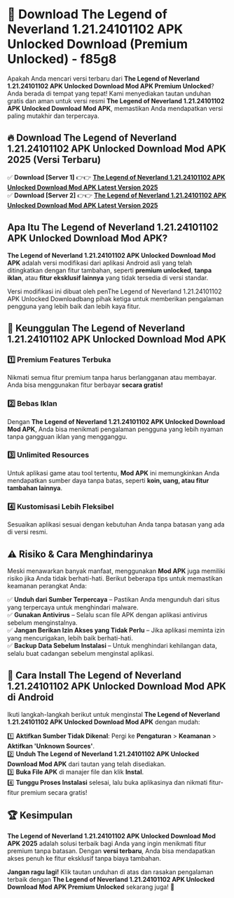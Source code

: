 # 🎯 Download The Legend of Neverland 1.21.24101102 APK Unlocked Download (Premium Unlocked) -  f85g8

Apakah Anda mencari versi terbaru dari **The Legend of Neverland 1.21.24101102 APK Unlocked Download Mod APK Premium Unlocked**? Anda berada di tempat yang tepat! Kami menyediakan tautan unduhan gratis dan aman untuk versi resmi **The Legend of Neverland 1.21.24101102 APK Unlocked Download Mod APK**, memastikan Anda mendapatkan versi paling mutakhir dan terpercaya.

## 🔥 Download The Legend of Neverland 1.21.24101102 APK Unlocked Download Mod APK 2025 (Versi Terbaru)

✅ **Download [Server 1]** 👉👉 [**The Legend of Neverland 1.21.24101102 APK Unlocked Download Mod APK Latest Version 2025**](https://momento.my/?title=The_Legend_of_Neverland_1.21.24101102_APK_Unlocked_Download)  
✅ **Download [Server 2]** 👉👉 [**The Legend of Neverland 1.21.24101102 APK Unlocked Download Mod APK Latest Version 2025**](https://momento.my/?title=The_Legend_of_Neverland_1.21.24101102_APK_Unlocked_Download)  

## Apa Itu The Legend of Neverland 1.21.24101102 APK Unlocked Download Mod APK?

**The Legend of Neverland 1.21.24101102 APK Unlocked Download Mod APK** adalah versi modifikasi dari aplikasi Android asli yang telah ditingkatkan dengan fitur tambahan, seperti **premium unlocked**, **tanpa iklan**, atau **fitur eksklusif lainnya** yang tidak tersedia di versi standar.

Versi modifikasi ini dibuat oleh penThe Legend of Neverland 1.21.24101102 APK Unlocked Downloadbang pihak ketiga untuk memberikan pengalaman pengguna yang lebih baik dan lebih kaya fitur.

## 🎯 Keunggulan The Legend of Neverland 1.21.24101102 APK Unlocked Download Mod APK

### 1️⃣ Premium Features Terbuka
Nikmati semua fitur premium tanpa harus berlangganan atau membayar. Anda bisa menggunakan fitur berbayar **secara gratis!**

### 2️⃣ Bebas Iklan
Dengan **The Legend of Neverland 1.21.24101102 APK Unlocked Download Mod APK**, Anda bisa menikmati pengalaman pengguna yang lebih nyaman tanpa gangguan iklan yang mengganggu.

### 3️⃣ Unlimited Resources
Untuk aplikasi game atau tool tertentu, **Mod APK** ini memungkinkan Anda mendapatkan sumber daya tanpa batas, seperti **koin, uang, atau fitur tambahan lainnya**.

### 4️⃣ Kustomisasi Lebih Fleksibel
Sesuaikan aplikasi sesuai dengan kebutuhan Anda tanpa batasan yang ada di versi resmi.

## ⚠️ Risiko & Cara Menghindarinya

Meski menawarkan banyak manfaat, menggunakan **Mod APK** juga memiliki risiko jika Anda tidak berhati-hati. Berikut beberapa tips untuk memastikan keamanan perangkat Anda:

✅ **Unduh dari Sumber Terpercaya** – Pastikan Anda mengunduh dari situs yang terpercaya untuk menghindari malware.  
✅ **Gunakan Antivirus** – Selalu scan file APK dengan aplikasi antivirus sebelum menginstalnya.  
✅ **Jangan Berikan Izin Akses yang Tidak Perlu** – Jika aplikasi meminta izin yang mencurigakan, lebih baik berhati-hati.  
✅ **Backup Data Sebelum Instalasi** – Untuk menghindari kehilangan data, selalu buat cadangan sebelum menginstal aplikasi.

## 📌 Cara Install The Legend of Neverland 1.21.24101102 APK Unlocked Download Mod APK di Android

Ikuti langkah-langkah berikut untuk menginstal **The Legend of Neverland 1.21.24101102 APK Unlocked Download Mod APK** dengan mudah:

1️⃣ **Aktifkan Sumber Tidak Dikenal**: Pergi ke **Pengaturan** > **Keamanan** > **Aktifkan 'Unknown Sources'**.  
2️⃣ **Unduh The Legend of Neverland 1.21.24101102 APK Unlocked Download Mod APK** dari tautan yang telah disediakan.  
3️⃣ **Buka File APK** di manajer file dan klik **Instal**.  
4️⃣ **Tunggu Proses Instalasi** selesai, lalu buka aplikasinya dan nikmati fitur-fitur premium secara gratis!

## 🏆 Kesimpulan

**The Legend of Neverland 1.21.24101102 APK Unlocked Download Mod APK 2025** adalah solusi terbaik bagi Anda yang ingin menikmati fitur premium tanpa batasan. Dengan **versi terbaru**, Anda bisa mendapatkan akses penuh ke fitur eksklusif tanpa biaya tambahan.

**Jangan ragu lagi!** Klik tautan unduhan di atas dan rasakan pengalaman terbaik dengan **The Legend of Neverland 1.21.24101102 APK Unlocked Download Mod APK Premium Unlocked** sekarang juga! 🚀
